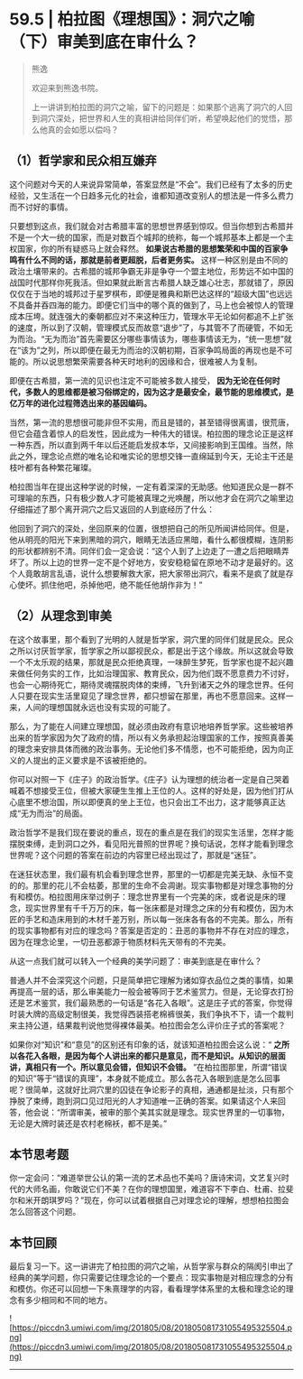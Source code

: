 # 59.5 | 柏拉图《理想国》：洞穴之喻（下）审美到底在审什么？

> 熊逸
> 
> 欢迎来到熊逸书院。
> 
> 上一讲讲到柏拉图的洞穴之喻，留下的问题是：如果那个逃离了洞穴的人回到洞穴深处，把世界和人生的真相讲给同伴们听，希望唤起他们的觉悟，那么他真的会如愿以偿吗？

## （1）哲学家和民众相互嫌弃

这个问题对今天的人来说异常简单，答案显然是“不会”。我们已经有了太多的历史经验，又生活在一个日趋多元化的社会，谁都知道改变别人的想法是一件多么费力而不讨好的事情。

只要想到这点，我们就会对古希腊丰富的思想世界感到惊叹。但当你想到古希腊并不是一个大一统的国家，而是对数百个城邦的统称，每一个城邦基本上都是一个主权国家，你的所有疑惑马上就会释然。 **如果说古希腊的思想繁荣和中国的百家争鸣有什么不同的话，那就是前者更超脱，后者更务实。** 这样一种区别是由不同的政治土壤带来的。古希腊的城邦争霸无非是争夺一个盟主地位，形势远不如中国的战国时代那样你死我活。但如果就此断言古希腊人缺乏雄心壮志，那就错了，原因仅仅在于当地的城邦过于星罗棋布，即便是雅典和斯巴达这样的“超级大国”也远远不具备并吞四海的能力。即便它们当中的哪个真的做到了，马上也会被惊人的管理成本压垮。就连强大的秦朝都应对不来这种压力，管理水平无论如何都追不上扩张的速度，所以到了汉朝，管理模式反而故意“退步”了，与其管不了而硬管，不如无为而治。“无为而治”首先需要区分哪些事情该为，哪些事情该无为，“统一思想”就在“该为”之列，所以即便在最无为而治的汉朝初期，百家争鸣局面的再现也是不可能的。所以说思想繁荣需要各种天时地利的因缘和合，很难被人为复制。

即便在古希腊，第一流的见识也注定不可能被多数人接受， **因为无论在任何时代，多数人的思维都是被习俗绑定的，因为这才是最安全，最节能的思维模式，是亿万年的进化过程筛选出来的基因编码。**

当然，第一流的思想很可能非但不实用，而且是错的，甚至错得很离谱，很荒唐，但它会蕴含着惊人的启发性，因此成为一种伟大的错误。柏拉图的理念论正是这样一种东西，所以直到两千年以后还能启发叔本华，又间接影响到王国维。当然，除此之外，理念论点燃的唯名论和唯实论的思想交锋一直绵延到今天，无论主干还是枝叶都有各种繁花璀璨。

柏拉图当年在提出这种学说的时候，一定有着深深的无助感。他知道民众是一群不可理喻的东西，只有极少数人才可能被真理之光唤醒，所以他才会在洞穴之喻里边仔细描述了那个离开洞穴之后又返回的人到底经历了什么：

他回到了洞穴的深处，坐回原来的位置，很想把自己的所见所闻讲给同伴。但是，他从明亮的阳光下来到黑暗的洞穴，眼睛无法适应黑暗，看什么都很模糊，连阴影的形状都辨别不清。同伴们会一定会说：“这个人到了上边走了一遭之后把眼睛弄坏了。所以上边的世界一定不是个好地方，安安稳稳留在原地不动才是最好的。这个人竟敢胡言乱语，说什么想要解救大家，把大家带出洞穴，看来不是疯了就是存心使坏。抓住他吧，杀掉他吧，绝不能任他胡作非为！”

## （2）从理念到审美

在这个故事里，那个看到了光明的人就是哲学家，洞穴里的同伴们就是民众。民众之所以讨厌哲学家，哲学家之所以鄙视民众，都是出于这个缘故。所以这就会导致一个不太乐观的结果，那就是民众拒绝真理，一味醉生梦死，哲学家也提不起兴趣来做任何务实的工作，比如治理国家、教育民众，因为他们既不愿意费力不讨好，也会一心期待死亡，期待灵魂摆脱肉体的束缚，飞升到诸天之外的理念世界。任何人只要在现实生活里窥见了理念世界，都只想留在那里，再也不愿意回来。这样一来，人间的理想国就永远也没有实现的可能了。

那么，为了能在人间建立理想国，就必须由政府有意识地培养哲学家。这些被培养出来的哲学家因为欠了政府的情，所以有义务承担起治理国家的工作，按照真善美的理念来安排具体而微的政治事务。无论他们多不情愿，也不可能拒绝，因为向正义的人提出的正义要求是不该被拒绝的。

你可以对照一下《庄子》的政治哲学。《庄子》认为理想的统治者一定是自己哭着喊着不想接受王位，但被大家硬生生推上王位的人。这样的好处是，因为他们打从心底里不想治国，所以即便真的坐上王位，也只会出工不出力，这才能够真正达成“无为而治”的局面。

政治哲学不是我们现在要说的重点，现在的重点是在我们的现实生活里，怎样才能摆脱束缚，走到洞口之外，看见阳光普照的世界呢？换句话说，怎样才能看到理念世界呢？这个问题的答案在前边的内容里已经出现过了，那就是“迷狂”。

在迷狂状态里，我们最有机会看到理念世界，那里的一切都是完美无缺、永恒不变的的。那里的花儿不会枯萎，那里的生命不会凋谢。现实事物都是对理念事物的分有和模仿。柏拉图用床举过例子：理念世界里有一个完美的床，或者说是床的理念，现实世界里有千千万万的床，每一张床都是对理念之床的分有和模仿，因为木匠的手艺和造床用到的木材千差万别，所以每一张床各有各的不完美。那么，所有的现实事物都有对应的理念吗？答案是否定的：丑恶的事物并不存在对应的理念，因为在理念论里，一切丑恶都源于物质材料先天带有的不完美。

从这一点我们就可以转入一个经典的美学问题了：审美到底是在审什么？

普通人并不会深究这个问题，只是简单把它理解为诸如穿衣品位之类的事情，如果再提高一层的话，那么审美能力一般会被等同于艺术鉴赏力。但是，无论穿衣打扮还是艺术鉴赏，我们最熟悉的一句话是“各花入各眼”。这是庄子式的答案，你觉得时装大牌的高级定制很美，我觉得西装搭老棉裤很美，我们争执不下，请一个裁判来主持公道，结果裁判说他觉得裸体最美。柏拉图会怎么评价庄子式的答案呢？

如果你对“知识”和“意见”的区别还有印象的话，就该知道柏拉图会这么说：“ **之所以各花入各眼，是因为每个人讲出来的都只是意见，而不是知识。从知识的层面讲，真相只有一个。所以意见会错，但知识不会错。** ”在柏拉图那里，所谓“错误的知识”等于“错误的真理”，本身就不能成立。那么各花入各眼到底是怎么回事呢？很简单，这就好比洞穴里的囚徒在争论影子的真相，通通都是扯淡，只有那个挣脱了束缚，跑到洞口见过阳光的人才知道唯一正确的答案。如果请这个人来回答，他会说：“所谓审美，被审的那个美其实就是理念。现实世界里的一切事物，无论是大牌时装还是农村老棉袄，都不是美。”

## 本节思考题

你一定会问：“难道举世公认的第一流的艺术品也不美吗？唐诗宋词，文艺复兴时代的大师名画，你敢说它们不美？在你的理想国里，难道容不下李白、杜甫、拉斐尔和米开朗琪罗吗？”现在，你可以试着根据自己对理念论的理解，想想柏拉图会怎么回答这个问题。

## 本节回顾

最后复习一下。这一讲讲完了柏拉图的洞穴之喻，从哲学家与群众的隔阂引申出了经典的美学问题，你只需要记住理念论的一个要点：现实事物是对相应理念的分有和模仿。你还可以回想一下朱熹理学的内容，看看理学体系里的太极和理念论的理念有多少相同和不同的地方。

![https://piccdn3.umiwi.com/img/201805/08/201805081731055495325504.png](https://piccdn3.umiwi.com/img/201805/08/201805081731055495325504.png)

---
